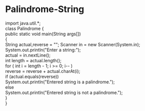 # Palindrome-String
import java.util.*;   
class Palindrome
{  
   public static void main(String args[])  
   {  
      String actual,reverse = ""; 
      Scanner in = new Scanner(System.in);   
      System.out.println("Enter a string:");  
      actual = in.nextLine();   
      int length = actual.length();   
      for ( int i = length - 1; i >= 0; i-- )  
         reverse = reverse + actual.charAt(i);  
      if (actual.equals(reverse))  
         System.out.println("Entered string is a palindrome.");  
      else  
         System.out.println("Entered string is not a palindrome.");   
   }  
}
